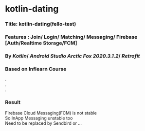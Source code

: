 # kotlin-dating
### Title: kotlin-dating(fello-test)
### Features : Join/ Login/ Matching/ Messaging/ Firebase [Auth/Realtime Storage/FCM]<br/>
### By *Kotlin*/ *Android Studio Arctic Fox 2020.3.1.2*/ *Retrofit* </br>
### Based on Inflearn Course<br/>
.<br/>
.<br/>
.<br/>
### Result
Firebase Cloud Messaging(FCM) is not stable <br/>
So InApp Messaging unstable too<br/>
Need to be replaced by Sendbird or ... <br/>
